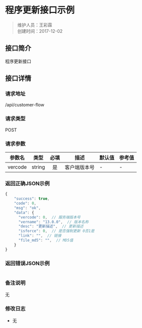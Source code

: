 # 程序更新接口示例
>维护人员：王彩霖  
>创建时间：2017-12-02

## 接口简介
程序更新接口  

## 接口详情

### 请求地址
/api/customer-flow

### 请求类型
POST

### 请求参数
| 参数名 | 类型 | 必填 | 描述 | 默认值 | 参考值 |
| --- | :---: | :---: | --- | --- | --- |
| vercode | string | 是 | 客户端版本号 | - | - |

### 返回正确JSON示例
```javascript
{
    "success": true,
    "code": 0,
    "msg": "ok",
    "data": {
      "vercode": 0,  // 服务端版本号
      "vername": "13.0.0",  // 版本名称
      "desc": "更新描述",  // 更新描述
      "isforce": 0,  // 是否强制更新 0否1是
      "link": "",  // 链接
      "file_md5": "",  // MD5值
    }
}
```
### 返回错误JSON示例
```javascript

```

### 备注说明
无

### 修改日志
- 无
